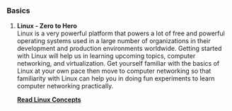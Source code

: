 ### Basics

1. **Linux - Zero to Hero**  
   Linux is a very powerful platform that powers a lot of free and powerful operating systems used in a large number of organizations in their development and production environments        worldwide. Getting started with Linux will help us in learning upcoming topics, computer networking, and virtualization. Get yourself familiar with the basics of Linux at your own        pace then move to computer networking so that familiarity with Linux can help you in doing fun experiments to learn computer networking practically.

   [**Read Linux Concepts**](linux-concepts.md)
